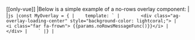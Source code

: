[[only-vue]]
|Below is a simple example of a no-rows overlay component:
|
|```js
|const MyOverlay = {
|    template: `
|        <div class="ag-overlay-loading-center" style="background-color: lightcoral;">
|            <i class="far fa-frown"> {{params.noRowsMessageFunc()}}</i>
|        </div>
|    `
|}
|```
 

